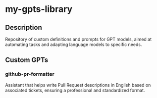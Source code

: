 # my-gpts-library

## Description

Repository of custom definitions and prompts for GPT models, aimed at automating tasks and adapting language models to 
specific needs.

## Custom GPTs

### github-pr-formatter

Assistant that helps write Pull Request descriptions in English based on associated tickets, ensuring a professional and 
standardized format.